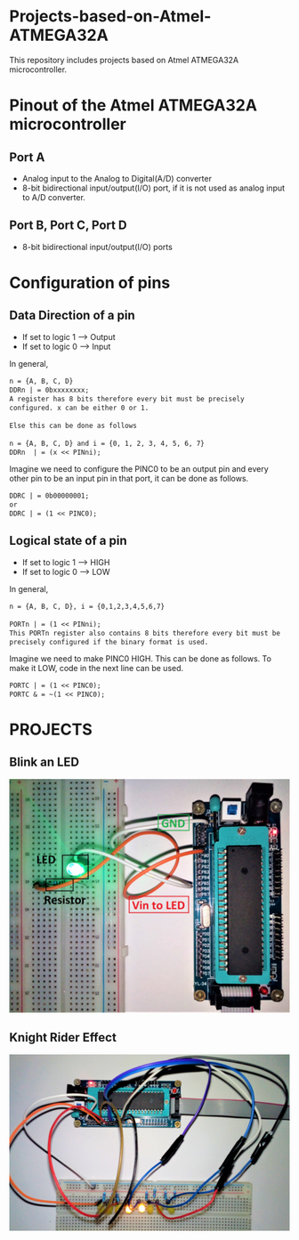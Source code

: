 # Projects-based-on-Atmel-ATMEGA32A
This repository includes projects based on Atmel ATMEGA32A microcontroller.
# Pinout of the Atmel ATMEGA32A microcontroller

## Port A

* Analog input to the Analog to Digital(A/D) converter
* 8-bit bidirectional input/output(I/O) port, if it is not used as analog input to A/D converter.

## Port B, Port C, Port D

* 8-bit bidirectional input/output(I/O) ports

# Configuration of pins

## Data Direction of a pin

* If set to logic 1 --> Output
* If set to logic 0 --> Input

In general,
```
n = {A, B, C, D}
DDRn | = 0bxxxxxxxx;
A register has 8 bits therefore every bit must be precisely configured. x can be either 0 or 1.

Else this can be done as follows

n = {A, B, C, D} and i = {0, 1, 2, 3, 4, 5, 6, 7}
DDRn  | = (x << PINni);
```
Imagine we  need to configure the PINC0 to be an output pin and every other pin to be an input pin in that port, it can be done as follows.

```
DDRC | = 0b00000001;
or
DDRC | = (1 << PINC0);
```
## Logical state of a pin

* If set to logic 1 --> HIGH
* If set to logic 0 --> LOW

In general,
```
n = {A, B, C, D}, i = {0,1,2,3,4,5,6,7}

PORTn | = (1 << PINni);
This PORTn register also contains 8 bits therefore every bit must be precisely configured if the binary format is used.
```

Imagine we  need to make PINC0 HIGH. This can be done as follows. To make it LOW, code in the next line can be used.
```
PORTC | = (1 << PINC0);
PORTC & = ~(1 << PINC0);
```
# PROJECTS
## Blink an LED
![Wiring of blink an led project](https://github.com/bimalka98/Projects-based-on-Atmel-ATMEGA32A/blob/master/Blink_an_LED/Figures/wiring.jpg)

## Knight Rider Effect
![Wiring of Knight Rider Effect project](https://github.com/bimalka98/Projects-based-on-Atmel-ATMEGA32A/blob/master/Knight_Rider_effect/kre.jpg)
